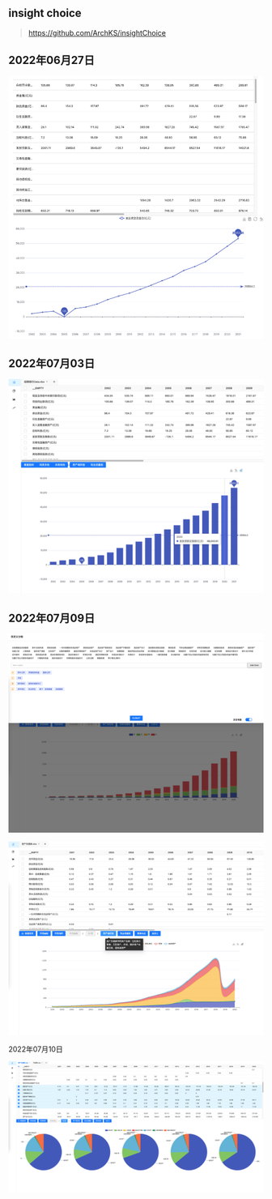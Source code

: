## insight choice

> https://github.com/ArchKS/insightChoice



## 2022年06月27日

![](./img/image-20220625180940297.png)









## 2022年07月03日

![](./img/iShot_2022-07-03_22.37.50.png)





## 2022年07月09日

![image-20220709224101405](img/image-20220709224101405.png)

![image-20220709224127160](img/image-20220709224127160.png)





2022年07月10日

![image-20220710103008142](img/image-20220710103008142.png)